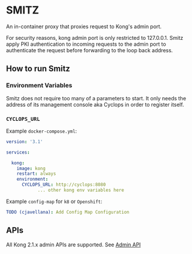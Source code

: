 # SMITZ

An in-container proxy that proxies request to Kong's admin port.

For security reasons, kong admin port is only restricted to 127.0.0.1. Smitz apply PKI authentication to incoming requests to the admin port to authenticate the request before forwarding to the loop back address.

## How to run Smitz

### Environment Variables

Smitz does not require too many of a parameters to start. It only needs the address of its management console aka Cyclops in order to register itself.

### `CYCLOPS_URL`

Example `docker-compose.yml`:

```yaml
version: '3.1'

services:

  kong:
    image: kong
    restart: always
    environment:
      CYCLOPS_URL: http://cyclops:8080
			... other kong env variables here
```

Example `config-map` for `k8` or `Openshift`:

```yaml
TODO (cjavellana): Add Config Map Configuration 
```

## APIs

All Kong 2.1.x admin APIs are supported. See [Admin API](https://docs.konghq.com/2.1.x/admin-api/)


